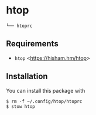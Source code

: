 # htop
    └── htoprc

## Requirements
- `htop` <<https://hisham.hm/htop>>

## Installation
You can install this package with

    $ rm -f ~/.config/htop/htoprc
    $ stow htop
